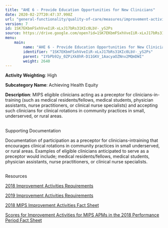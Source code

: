 ```yaml
---
title: "AHE 6 - Provide Education Opportunities for New Clinicians"
date: 2020-02-27T20:47:37.998Z
url: "general-functionality/quality-of-care/measures/improvement-activities-measures/2018-improvement-activities/ahe-6-provide-education-opportunities-for-new-clinicians.html"
version: 7
id: 1SK7EKbmFSxhVveIiR-xLxJ17bRs31KIc0LbV-_yS2Ps
source: https://drive.google.com/open?id=1SK7EKbmFSxhVveIiR-xLxJ17bRs31KIc0LbV-_yS2Ps
menu:
    main:
        name: "AHE 6 - Provide Education Opportunities for New Clinicians"
        identifier: "1SK7EKbmFSxhVveIiR-xLxJ17bRs31KIc0LbV-_yS2Ps"
        parent: "1YbPb92y_0ZPiXk8hR-D11GKV_1AacyaOZNnv2MQmDWI"
        weight: 2640
---
```









**Activity Weighting**: High

**Subcategory Name**: Achieving Health Equity

**Description**: MIPS eligible clinicians acting as a preceptor for clinicians-in-training (such as medical residents/fellows, medical students, physician assistants, nurse practitioners, or clinical nurse specialists) and accepting such clinicians for clinical rotations in community practices in small, underserved, or rural areas.







## 

Supporting Documentation

Documentation of participation as a preceptor for clinicians-intraining that encourages clinical rotations in community practices in small underserved, or rural areas. Examples of eligible clinicians anticipated to serve as a preceptor would include; medical residents/fellows, medical students, physician assistants, nurse practitioners, or clinical nurse specialists.







## 

Resources

[2018 Improvement Activities Requirements](https://qpp.cms.gov/mips/improvement-activities?py=2018)

[2019 Improvement Activities Requirements](https://qpp.cms.gov/mips/improvement-activities?py=2019)

[2018 MIPS Improvement Activities Fact Sheet](https://qpp.cms.gov/resource/2018%20MIPS%20Improvement%20Activities%20Fact%20Sheet)

[Scores for Improvement Activities for MIPS APMs in the 2018 Performance Period Fact Sheet](https://qpp.cms.gov/resource/2018%20MIPS%20APMs%20improvement%20Activities%20scores%20fact%20sheet)

